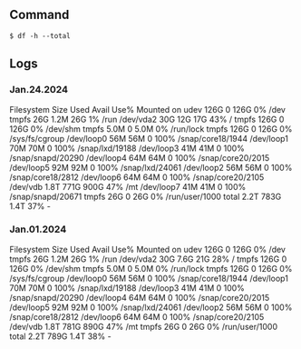 ## Command
```
$ df -h --total
```

## Logs
### Jan.24.2024
Filesystem      Size  Used Avail Use% Mounted on
udev            126G     0  126G   0% /dev
tmpfs            26G  1.2M   26G   1% /run
/dev/vda2        30G   12G   17G  43% /
tmpfs           126G     0  126G   0% /dev/shm
tmpfs           5.0M     0  5.0M   0% /run/lock
tmpfs           126G     0  126G   0% /sys/fs/cgroup
/dev/loop0       56M   56M     0 100% /snap/core18/1944
/dev/loop1       70M   70M     0 100% /snap/lxd/19188
/dev/loop3       41M   41M     0 100% /snap/snapd/20290
/dev/loop4       64M   64M     0 100% /snap/core20/2015
/dev/loop5       92M   92M     0 100% /snap/lxd/24061
/dev/loop2       56M   56M     0 100% /snap/core18/2812
/dev/loop6       64M   64M     0 100% /snap/core20/2105
/dev/vdb        1.8T  771G  900G  47% /mt
/dev/loop7       41M   41M     0 100% /snap/snapd/20671
tmpfs            26G     0   26G   0% /run/user/1000
total           2.2T  783G  1.4T  37% -

### Jan.01.2024
Filesystem      Size  Used Avail Use% Mounted on
udev            126G     0  126G   0% /dev
tmpfs            26G  1.2M   26G   1% /run
/dev/vda2        30G  7.6G   21G  28% /
tmpfs           126G     0  126G   0% /dev/shm
tmpfs           5.0M     0  5.0M   0% /run/lock
tmpfs           126G     0  126G   0% /sys/fs/cgroup
/dev/loop0       56M   56M     0 100% /snap/core18/1944
/dev/loop1       70M   70M     0 100% /snap/lxd/19188
/dev/loop3       41M   41M     0 100% /snap/snapd/20290
/dev/loop4       64M   64M     0 100% /snap/core20/2015
/dev/loop5       92M   92M     0 100% /snap/lxd/24061
/dev/loop2       56M   56M     0 100% /snap/core18/2812
/dev/loop6       64M   64M     0 100% /snap/core20/2105
/dev/vdb        1.8T  781G  890G  47% /mt
tmpfs            26G     0   26G   0% /run/user/1000
total           2.2T  789G  1.4T  38% -